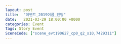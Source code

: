 ```yaml
---
layout: post
title:  "이벤트_2019여름_엔딩"
date:   2021-03-29 18:00:00 +0000
categories: Event
Tags: Story Event
SceneCode: ["scene_evt190627_cp0_q2_s10,7429311"]
---
```

